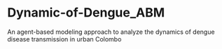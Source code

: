 # Dynamic-of-Dengue_ABM
An agent-based modeling approach to analyze the dynamics of dengue disease transmission in urban Colombo
